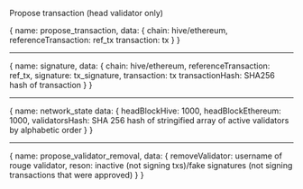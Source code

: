 Propose transaction (head validator only)

{
  name: propose_transaction,
  data: {
    chain: hive/ethereum,
    referenceTransaction: ref_tx
    transaction: tx
  }
}

---

{
  name: signature,
  data: {
    chain: hive/ethereum,
    referenceTransaction: ref_tx,
    signature: tx_signature,
    transaction: tx
    transactionHash: SHA256 hash of transaction
  }
}

---

{
  name: network_state
  data: {
    headBlockHive: 1000,
    headBlockEthereum: 1000,
    validatorsHash: SHA 256 hash of stringified array of active validators by alphabetic order
  }
}

---

{
  name: propose_validator_removal,
  data: {
    removeValidator: username of rouge validator,
    reson: inactive (not signing txs)/fake signatures (not signing transactions that were approved)
  }
}
